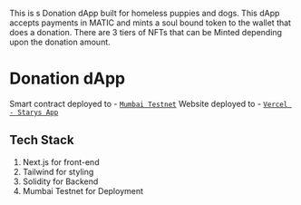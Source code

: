 This is s Donation dApp built for homeless puppies and dogs. This dApp accepts payments in MATIC and mints a soul bound token to the wallet that does a donation. There are 3 tiers of NFTs that can be Minted depending upon the donation amount. 

# Donation dApp

Smart contract deployed to - [`Mumbai Testnet`](https://mumbai.polygonscan.com/address/0x3f8Af6934614f304B701eB513949d438c8957c8C#code)
Website deployed to - [`Vercel - Starys App`](https://decentralized-donation-dapp.vercel.app/)

## Tech Stack

1. Next.js for front-end
2. Tailwind for styling
3. Solidity for Backend
4. Mumbai Testnet for Deployment


